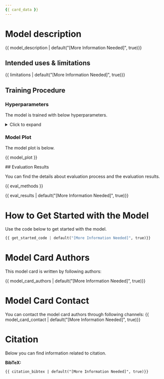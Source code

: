 ```yaml
---
{{ card_data }}
---
```


# Model description

{{ model_description | default("[More Information Needed]", true)}}

## Intended uses & limitations

{{ limitations | default("[More Information Needed]", true)}}

## Training Procedure

### Hyperparameters

The model is trained with below hyperparameters.

<details>
<summary> Click to expand </summary>

{{ hyperparameter_table }}

</details>

### Model Plot

The model plot is below.

{{ model_plot }}

## Evaluation Results

You can find the details about evaluation process and the evaluation results.

{{ eval_methods }}

{{ eval_results | default("[More Information Needed]", true)}}

# How to Get Started with the Model

Use the code below to get started with the model.

```python
{{ get_started_code | default("[More Information Needed]", true)}}
```


# Model Card Authors

This model card is written by following authors:

{{ model_card_authors | default("[More Information Needed]", true)}}

# Model Card Contact

You can contact the model card authors through following channels:
{{ model_card_contact | default("[More Information Needed]", true)}}

# Citation

Below you can find information related to citation.

**BibTeX:**
```
{{ citation_bibtex | default("[More Information Needed]", true)}}
```
